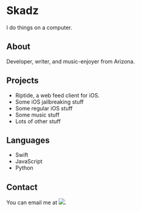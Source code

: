 # Skadz

I do things on a computer.

## About

Developer, writer, and music-enjoyer from Arizona.

## Projects

- Riptide, a web feed client for iOS.
- Some iOS jailbreaking stuff
- Some regular iOS stuff
- Some music stuff
- Lots of other stuff

## Languages

- Swift
- JavaScript
- Python

## Contact

You can email me at <img src="https://skadz.online/email.png">.
